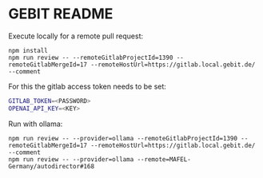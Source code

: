 # GEBIT README

Execute locally for a remote pull request:

```
npm install
npm run review -- --remoteGitlabProjectId=1390 --remoteGitlabMergeId=17 --remoteHostUrl=https://gitlab.local.gebit.de/ --comment
```

For this the gitlab access token needs to be set:
```bash
GITLAB_TOKEN=<PASSWORD>
OPENAI_API_KEY=<KEY>
```

Run with ollama:
```
npm run review -- --provider=ollama --remoteGitlabProjectId=1390 --remoteGitlabMergeId=17 --remoteHostUrl=https://gitlab.local.gebit.de/ --comment
npm run review -- --provider=ollama --remote=MAFEL-Germany/autodirector#168
```